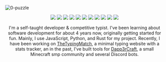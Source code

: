 ![0-puzzle](https://user-images.githubusercontent.com/46948579/110724520-2c861780-81d3-11eb-8794-75c09540fa68.png)

<p align="center">
  <img src="https://img.shields.io/badge/Java-ED8B00?style=flat-square&logo=java&logoColor=white" />
  <img src="https://img.shields.io/badge/JavaScript-F7DF1E?style=flat-square&logo=javascript&logoColor=black" />
  <img src="https://img.shields.io/badge/MongoDB-4EA94B?style=flat-square&logo=mongodb&logoColor=white" />
  <img src="https://img.shields.io/badge/Node.js-43853D?style=flat-square&logo=node.js&logoColor=white" />
  <img src="https://img.shields.io/badge/Python-3776AB?style=flat-square&logo=python&logoColor=white" />
  <img src="https://img.shields.io/badge/TypeScript-007ACC?style=flat-square&logo=typescript&logoColor=white" />
  <img src="https://img.shields.io/badge/C%2B%2B-00599C?style=flat-square&logo=c%2B%2B&logoColor=white" />
  <img src="https://img.shields.io/badge/Express.js-404D59?style=flat-square&logo=node.js&logoColor=white" />
  <img src="https://img.shields.io/badge/React-20232A?style=flat-square&logo=react&logoColor=61DAFB" />
  <img src="https://img.shields.io/badge/MySQL-00000F?style=flat-square&logo=mysql&logoColor=white" />
  <img src="https://img.shields.io/badge/Rust-000000?style=flat-square&logo=rust&logoColor=white" />
</p>

<p align="center">
  I'm a self-taught developer & competitive typist. I've been learning about software development for about 4 years now, originally getting started for fun. Mainly, I use JavaScript, Python, and Rust for my project. Recently, I have been working on <a href="https://thetypingmatch.com">TheTypingMatch</a>, a minimal typing website with a stats tracker, an in the past, I've built tools for <a href="http://dapp3rcraft.com">Dapp3rCraft</a>, a small Minecraft smp community and several Discord bots.
</p>
